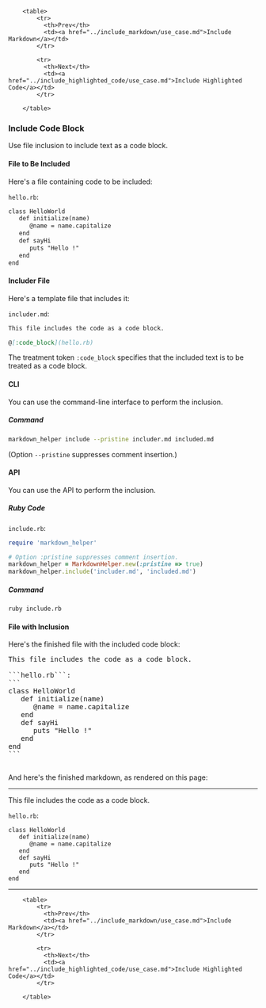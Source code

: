         <table>
            <tr>
              <th>Prev</th>
              <td><a href="../include_markdown/use_case.md">Include Markdown</a></td>
            </tr>

            <tr>
              <th>Next</th>
              <td><a href="../include_highlighted_code/use_case.md">Include Highlighted Code</a></td>
            </tr>

        </table>

### Include Code Block

Use file inclusion to include text as a code block.

#### File to Be Included

Here's a file containing code to be included:

```hello.rb```:
```markdown
class HelloWorld
   def initialize(name)
      @name = name.capitalize
   end
   def sayHi
      puts "Hello !"
   end
end
```

#### Includer File

Here's a template file that includes it:

```includer.md```:
```markdown
This file includes the code as a code block.

@[:code_block](hello.rb)

```

The treatment token ```:code_block``` specifies that the included text is to be treated as a code block.

#### CLI

You can use the command-line interface to perform the inclusion.

##### Command

```sh
markdown_helper include --pristine includer.md included.md
```

(Option ```--pristine``` suppresses comment insertion.)

#### API

You can use the API to perform the inclusion.

##### Ruby Code

```include.rb```:
```ruby
require 'markdown_helper'

# Option :pristine suppresses comment insertion.
markdown_helper = MarkdownHelper.new(:pristine => true)
markdown_helper.include('includer.md', 'included.md')
```

##### Command

```sh
ruby include.rb
```

#### File with Inclusion

Here's the finished file with the included code block:

<pre>
This file includes the code as a code block.

```hello.rb```:
```
class HelloWorld
   def initialize(name)
      @name = name.capitalize
   end
   def sayHi
      puts "Hello !"
   end
end
```

</pre>

And here's the finished markdown, as rendered on this page:

---

This file includes the code as a code block.

```hello.rb```:
```
class HelloWorld
   def initialize(name)
      @name = name.capitalize
   end
   def sayHi
      puts "Hello !"
   end
end
```


---

        <table>
            <tr>
              <th>Prev</th>
              <td><a href="../include_markdown/use_case.md">Include Markdown</a></td>
            </tr>

            <tr>
              <th>Next</th>
              <td><a href="../include_highlighted_code/use_case.md">Include Highlighted Code</a></td>
            </tr>

        </table>
